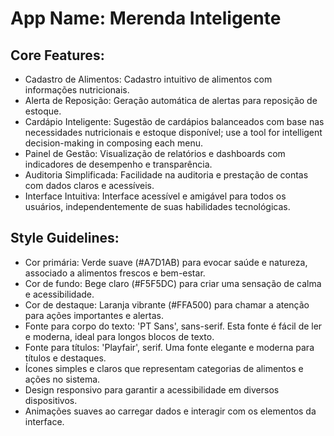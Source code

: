 # **App Name**: Merenda Inteligente

## Core Features:

- Cadastro de Alimentos: Cadastro intuitivo de alimentos com informações nutricionais.
- Alerta de Reposição: Geração automática de alertas para reposição de estoque.
- Cardápio Inteligente: Sugestão de cardápios balanceados com base nas necessidades nutricionais e estoque disponível; use a tool for intelligent decision-making in composing each menu.
- Painel de Gestão: Visualização de relatórios e dashboards com indicadores de desempenho e transparência.
- Auditoria Simplificada: Facilidade na auditoria e prestação de contas com dados claros e acessíveis.
- Interface Intuitiva: Interface acessível e amigável para todos os usuários, independentemente de suas habilidades tecnológicas.

## Style Guidelines:

- Cor primária: Verde suave (#A7D1AB) para evocar saúde e natureza, associado a alimentos frescos e bem-estar.
- Cor de fundo: Bege claro (#F5F5DC) para criar uma sensação de calma e acessibilidade.
- Cor de destaque: Laranja vibrante (#FFA500) para chamar a atenção para ações importantes e alertas.
- Fonte para corpo do texto: 'PT Sans', sans-serif. Esta fonte é fácil de ler e moderna, ideal para longos blocos de texto.
- Fonte para títulos: 'Playfair', serif. Uma fonte elegante e moderna para títulos e destaques.
- Ícones simples e claros que representam categorias de alimentos e ações no sistema.
- Design responsivo para garantir a acessibilidade em diversos dispositivos.
- Animações suaves ao carregar dados e interagir com os elementos da interface.